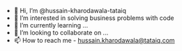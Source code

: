 - 👋 Hi, I’m @hussain-kharodawala-tataiq
- 👀 I’m interested in solving business problems with code
- 🌱 I’m currently learning ...
- 💞️ I’m looking to collaborate on ...
- 📫 How to reach me - hussain.kharodawala@tataiq.com

<!---
hussain-kharodawala-tataiq/hussain-kharodawala-tataiq is a ✨ special ✨ repository because its `README.md` (this file) appears on your GitHub profile.
You can click the Preview link to take a look at your changes.
--->
